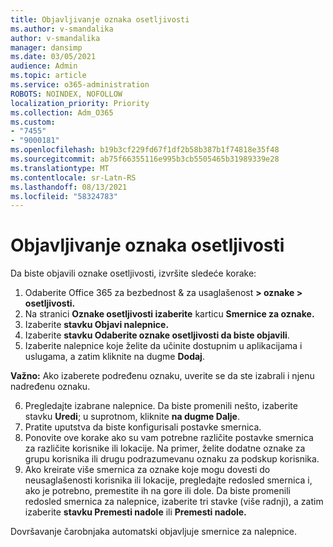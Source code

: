 ```yaml
---
title: Objavljivanje oznaka osetljivosti
ms.author: v-smandalika
author: v-smandalika
manager: dansimp
ms.date: 03/05/2021
audience: Admin
ms.topic: article
ms.service: o365-administration
ROBOTS: NOINDEX, NOFOLLOW
localization_priority: Priority
ms.collection: Adm_O365
ms.custom:
- "7455"
- "9000181"
ms.openlocfilehash: b19b3cf229fd67f1df2b58b387b1f74818e35f48
ms.sourcegitcommit: ab75f66355116e995b3cb5505465b31989339e28
ms.translationtype: MT
ms.contentlocale: sr-Latn-RS
ms.lasthandoff: 08/13/2021
ms.locfileid: "58324783"
---
```

# <a name="publish-sensitivity-labels"></a>Objavljivanje oznaka osetljivosti

Da biste objavili oznake osetljivosti, izvršite sledeće korake:

1. Odaberite Office 365 za bezbednost & za usaglašenost **> oznake > osetljivosti.**
2. Na stranici **Oznake osetljivosti izaberite** karticu **Smernice za oznake.**
3. Izaberite **stavku Objavi nalepnice.**
4. Izaberite **stavku Odaberite oznake osetljivosti da biste objavili**. 
5. Izaberite nalepnice koje želite da učinite dostupnim u aplikacijama i uslugama, a zatim kliknite na dugme **Dodaj**.

**Važno:** Ako izaberete podređenu oznaku, uverite se da ste izabrali i njenu nadređenu oznaku.

6. Pregledajte izabrane nalepnice. Da biste promenili nešto, izaberite stavku **Uredi**; u suprotnom, kliknite **na dugme Dalje**.
7. Pratite uputstva da biste konfigurisali postavke smernica.
8. Ponovite ove korake ako su vam potrebne različite postavke smernica za različite korisnike ili lokacije. Na primer, želite dodatne oznake za grupu korisnika ili drugu podrazumevanu oznaku za podskup korisnika.
9. Ako kreirate više smernica za oznake koje mogu dovesti do neusaglašenosti korisnika ili lokacije, pregledajte redosled smernica i, ako je potrebno, premestite ih na gore ili dole. Da biste promenili redosled smernica za nalepnice, izaberite tri stavke (više radnji), a zatim izaberite **stavku Premesti nadole** ili **Premesti nadole.**

Dovršavanje čarobnjaka automatski objavljuje smernice za nalepnice.

